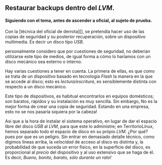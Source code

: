 ## Restaurar backups dentro del _LVM_.






#### Siguiendo con el tema, antes de ascender a oficial, al sujeto de prueba.

Con la [técnica del oficial de derrota][], se pretendía hacer uso de las copias
de seguridad y su posterior recuperación, sobre un dispositivo multimedia.
Es decir un disco tipo _USB_.

personalmente considero que por cuestiones de seguridad, no deberían utilizarse
este tipo de medios, de igual forma a cómo lo haríamos con un disco mecánico sea
externo o interno.

Hay varias cuestiones a tener en cuenta. La primera de ellas, es que como se
trata de un dispositivo basado en tecnología _Flash_ la manera en la que se
accede al disco; esto es _lectura/escritura_, es sensiblemente distinta con respecto
a un disco mecánico.

Este tipo de dispositivos, es habitual encontrarlos en equipos domésticos; son
baratos, rápidos y su instalación es muy sencilla. Sin embargo, No es la mejor
forma de crear una copia de seguridad. Estando en una empresa, esto no se nos
pasaría siquiera por la cabeza!

Así que a la hora de instalar el sistema operativo, en lugar de dar el espacio libre
del disco _USB_ al _LVM_, para que este lo administre; en TerritorioLinux, hemos
separado todo el espacio de disco en su própio _LVM_. ¿Por qué? pues por que es
un peligro. Sin entrar en demasiado detalle técnico, como digimos líneas arriba,
la _velocidad_ de acceso al disco es distinta y, la probabilidad de que
suceda un error físico, en la superficie del disco, es proporcional al _precio_
del dispositivo y al uso extensivo que se haga de él.
Es decir, _Bueno, bonito, barato, sólo durante un rato!_
